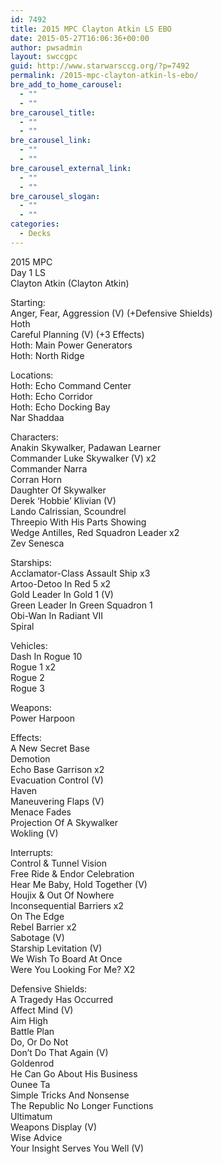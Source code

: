 ```yaml
---
id: 7492
title: 2015 MPC Clayton Atkin LS EBO
date: 2015-05-27T16:06:36+00:00
author: pwsadmin
layout: swccgpc
guid: http://www.starwarsccg.org/?p=7492
permalink: /2015-mpc-clayton-atkin-ls-ebo/
bre_add_to_home_carousel:
  - ""
  - ""
bre_carousel_title:
  - ""
  - ""
bre_carousel_link:
  - ""
  - ""
bre_carousel_external_link:
  - ""
  - ""
bre_carousel_slogan:
  - ""
  - ""
categories:
  - Decks
---
```

2015 MPC  
Day 1 LS  
Clayton Atkin (Clayton Atkin)

Starting:  
Anger, Fear, Aggression (V) (+Defensive Shields)  
Hoth  
Careful Planning (V) (+3 Effects)  
Hoth: Main Power Generators  
Hoth: North Ridge

Locations:  
Hoth: Echo Command Center  
Hoth: Echo Corridor  
Hoth: Echo Docking Bay  
Nar Shaddaa

Characters:  
Anakin Skywalker, Padawan Learner  
Commander Luke Skywalker (V) x2  
Commander Narra  
Corran Horn  
Daughter Of Skywalker  
Derek &#8216;Hobbie&#8217; Klivian (V)  
Lando Calrissian, Scoundrel  
Threepio With His Parts Showing  
Wedge Antilles, Red Squadron Leader x2  
Zev Senesca

Starships:  
Acclamator-Class Assault Ship x3  
Artoo-Detoo In Red 5 x2  
Gold Leader In Gold 1 (V)  
Green Leader In Green Squadron 1  
Obi-Wan In Radiant VII  
Spiral

Vehicles:  
Dash In Rogue 10  
Rogue 1 x2  
Rogue 2  
Rogue 3

Weapons:  
Power Harpoon

Effects:  
A New Secret Base  
Demotion  
Echo Base Garrison x2  
Evacuation Control (V)  
Haven  
Maneuvering Flaps (V)  
Menace Fades  
Projection Of A Skywalker  
Wokling (V)

Interrupts:  
Control & Tunnel Vision  
Free Ride & Endor Celebration  
Hear Me Baby, Hold Together (V)  
Houjix & Out Of Nowhere  
Inconsequential Barriers x2  
On The Edge  
Rebel Barrier x2  
Sabotage (V)  
Starship Levitation (V)  
We Wish To Board At Once  
Were You Looking For Me? X2

Defensive Shields:  
A Tragedy Has Occurred  
Affect Mind (V)  
Aim High  
Battle Plan  
Do, Or Do Not  
Don&#8217;t Do That Again (V)  
Goldenrod  
He Can Go About His Business  
Ounee Ta  
Simple Tricks And Nonsense  
The Republic No Longer Functions  
Ultimatum  
Weapons Display (V)  
Wise Advice  
Your Insight Serves You Well (V)